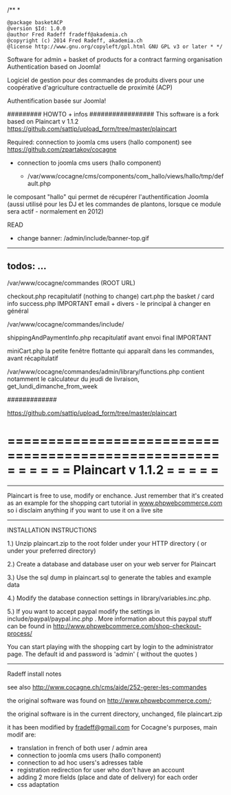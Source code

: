 /** *

    @package basketACP
    @version $Id: 1.0.0
    @author Fred Radeff fradeff@akademia.ch
    @copyright (c) 2014 Fred Radeff, akademia.ch
    @license http://www.gnu.org/copyleft/gpl.html GNU GPL v3 or later * */

Software for admin + basket of products for a contract farming organisation 
Authentication based on Joomla!

Logiciel de gestion pour des commandes de produits divers
pour une coopérative d'agriculture contractuelle de proximité (ACP) 

Authentification basée sur Joomla!

######### HOWTO + infos #################
This software is a fork based on
Plaincart  v 1.1.2
https://github.com/sattip/upload_form/tree/master/plaincart

Required:
connection to joomla cms users (hallo component)
see https://github.com/zpartakov/cocagne

- connection to joomla cms users (hallo component)

    * /var/www/cocagne/cms/components/com_hallo/views/hallo/tmp/default.php

le composant "hallo" qui permet de récupérer l'authentification Joomla (aussi utilisé pour les DJ et les commandes de plantons, lorsque ce module sera actif - normalement en 2012)

READ
- change banner: /admin/include/banner-top.gif
------------------
todos:
...
---
/var/www/cocagne/commandes (ROOT URL)


checkout.php recapitulatif (nothing to change)
cart.php the basket / card info
success.php IMPORTANT email + divers - le principal à changer en général


/var/www/cocagne/commandes/include/

shippingAndPaymentInfo.php recapitulatif avant envoi final IMPORTANT

miniCart.php la petite fenêtre flottante qui apparaît dans les commandes, avant récapitulatif

/var/www/cocagne/commandes/admin/library/functions.php contient notamment le calculateur du jeudi de livraison, get_lundi_dimanche_from_week

#############

https://github.com/sattip/upload_form/tree/master/plaincart

=====================================================
=                                                   =
=                                                   =
=  Plaincart  v 1.1.2                               =
=                                                   =
=                                                   =
=====================================================

_____________________________________________________

Plaincart is free to use, modify or enchance. Just 
remember that it's created as an example for
the shopping cart tutorial in www.phpwebcommerce.com 
so i disclaim anything if you want to use it on a 
live site
_____________________________________________________


INSTALLATION INSTRUCTIONS

1.) Unzip plaincart.zip to the root folder under your 
    HTTP directory ( or under your preferred directory) 


2.) Create a database and database user on your web
    server for Plaincart

3.) Use the sql dump in plaincart.sql to generate the
    tables and example data

4.) Modify the database connection settings in 
    library/variables.inc.php.

5.) If you want to accept paypal modify the settings
    in include/paypal/paypal.inc.php . More information
    about this paypal stuff can be found in 
    http://www.phpwebcommerce.com/shop-checkout-process/



You can start playing with the shopping cart by
login to the administrator page. The default 
id and password is 'admin' ( without the quotes )
_____________________________________________________

Radeff install notes

see also http://www.cocagne.ch/cms/aide/252-gerer-les-commandes

the original software was found on http://www.phpwebcommerce.com/; 

the original software is in the current directory, unchanged, file 
plaincart.zip

it has been modified by fradeff@gmail.com for Cocagne's purposes, main modif are:

- translation in french of both user / admin area
- connection to joomla cms users (hallo component)
- connection to ad hoc users's adresses table 
- registration redirection for user who don't have an account
- adding 2 more fields (place and date of delivery) for each order
- css adaptation

